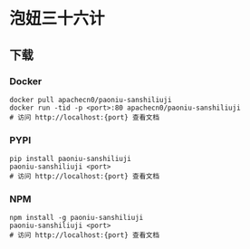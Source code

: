 # 泡妞三十六计

## 下载

### Docker

```
docker pull apachecn0/paoniu-sanshiliuji
docker run -tid -p <port>:80 apachecn0/paoniu-sanshiliuji
# 访问 http://localhost:{port} 查看文档
```

### PYPI

```
pip install paoniu-sanshiliuji
paoniu-sanshiliuji <port>
# 访问 http://localhost:{port} 查看文档
```

### NPM

```
npm install -g paoniu-sanshiliuji
paoniu-sanshiliuji <port>
# 访问 http://localhost:{port} 查看文档
```